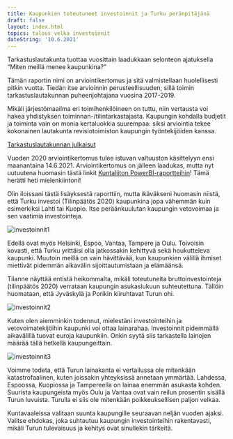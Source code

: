 ```yaml
---
title: Kaupunkien toteutuneet investoinnit ja Turku peränpitäjänä
draft: false
layout: index.html
topics: talous velka investoinnit
dateString: '10.6.2021'
---
```


Tarkastuslautakunta tuottaa vuosittain laadukkaan selonteon ajatuksella “Miten meillä menee kaupunkina?”

Tämän raportin nimi on arviointikertomus ja sitä valmistellaan huolellisesti pitkin vuotta. Tiedän itse arvioinnin perusteellisuuden, sillä toimin tarkastuslautakunnan puheenjohtajana vuosina 2017-2019.

Mikäli järjestömaailma eri toimihenkilöineen on tuttu, niin vertausta voi hakea yhdistyksen toiminnan-/tilintarkastajasta. Kaupungin kohdalla budjetit ja toiminta vain on monia kertaluokkia suurempaa: siksi arviointia tekee kokonainen lautakunta revisiotoimiston kaupungin työntekijöiden kanssa.

[Tarkastuslautakunnan julkaisut](https://www.turku.fi/tarkastuslautakunnanjulkaisut)

Vuoden 2020 arviointikertomus tulee istuvan valtuuston käsittelyyn ensi maanantaina 14.6.2021. Arviointikertomus on jälleen laadukas, mutta nyt uutuutena huomasin tästä linkit [Kuntaliiton PowerBI-raportteihin](
https://app.powerbi.com/view?r=eyJrIjoiNWMwYzJlYjktMjBiOC00NzAyLTg1ZmEtNzBiMGI3ZDMxNzQzIiwidCI6IjQzNmU1ZDYxLTFhZGEtNDM4ZS05MDFjLTVlNzM5OGE1MWMxZiIsImMiOjh9)! Tämä herätti heti mielenkiintoni!

Olin iloissani tästä lisäyksestä raporttiin, mutta ikäväkseni huomasin niistä, että Turku investoi (Tilinpäätös 2020) kaupunkina jopa vähemmän kuin esimerkiksi Lahti tai Kuopio. Itse peräänkuulutan kaupungin vetovoimaa ja sen vaatimia investointeja. 

![investoinnit1](/assets/investoinnit1.JPG)

Edellä ovat myös Helsinki, Espoo, Vantaa, Tampere ja Oulu. Toivoisin kovasti, että Turku yrittäisi olla jatkossakin kehittyvä sekä houkutteleva kaupunki. Muutoin meillä on vain hävittävää, kun kaupunkien välillä ihmiset miettivät pidemmän aikavälin sijoittautumistaan ja elämäänsä.

Tilanne näyttää entistä heikommalta, mikäli toteutuneita bruttoinvestointeja (tilinpäätös 2020) verrataan kaupungin asukaslukuun suhteutettuna. Tällöin huomataan, että Jyväskylä ja Porikin kiiruhtavat Turun ohi.


![investoinnit2](/assets/investoinnit2.JPG)

Kuten olen aiemminkin todennut, mielestäni investointeihin ja vetovoimatekijöihin kaupunki voi ottaa lainarahaa. Investoinnit pidemmällä aikavälillä tuovat euroja kaupunkiin. Onkin syytä siis tarkastella lainojen määrää tällä hetkellä kaupungeittain. 

![investoinnit3](/assets/investoinnit3.JPG)

Voimme todeta, että Turun lainakanta ei vertailussa ole mitenkään katastrofaalinen, kuten joissakin yhteyksissä annetaan ymmärtää. Lahdessa, Espoossa, Kuopiossa ja Tampereella on lainaa enemmän asukasta kohden. Suurista kaupungeista myös Oulu ja Vantaa ovat vain reilun prosentin sisällä Turun luvuista. Turulla ei siis ole mitenkään poikkeuksellisen paljon velkaa.

Kuntavaaleissa valitaan suunta kaupungille seuraavan neljän vuoden ajaksi. Valitse ehdokas, joka suhtautuu kaupungin investointeihin rakentavasti, mikäli Turun tulevaisuus ja kehitys ovat sinullekin tärkeitä.
